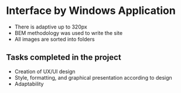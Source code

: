 # Interface by Windows Application


- There is adaptive up to 320px
- BEM methodology was used to write the site
- All images are sorted into folders 

## Tasks completed in the project

- Creation of UX/UI design
- Style, formatting, and graphical presentation according to design
- Adaptability
